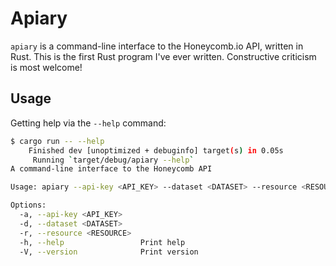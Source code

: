 # Apiary

`apiary` is a command-line interface to the Honeycomb.io API, written in Rust.
This is the first Rust program I've ever written.
Constructive criticism is most welcome!

## Usage

Getting help via the `--help` command:

```bash
$ cargo run -- --help
    Finished dev [unoptimized + debuginfo] target(s) in 0.05s
     Running `target/debug/apiary --help`
A command-line interface to the Honeycomb API

Usage: apiary --api-key <API_KEY> --dataset <DATASET> --resource <RESOURCE>

Options:
  -a, --api-key <API_KEY>
  -d, --dataset <DATASET>
  -r, --resource <RESOURCE>
  -h, --help                 Print help
  -V, --version              Print version
```

